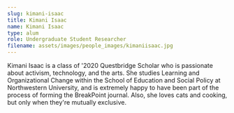 ```yaml
---
slug: kimani-isaac
title: Kimani Isaac
name: Kimani Isaac
type: alum
role: Undergraduate Student Researcher
filename: assets/images/people_images/kimaniisaac.jpg
---
```

Kimani Isaac is a class of '2020 Questbridge Scholar who is passionate about activism, technology, and the arts. She studies Learning and Organizational Change within the School of Education and Social Policy at Northwestern University, and is extremely happy to have been part of the process of forming the BreakPoint journal. Also, she loves cats and cooking, but only when they're mutually exclusive.
